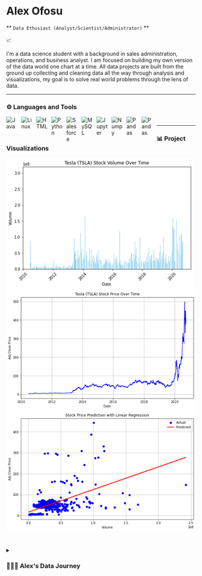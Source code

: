 # Alex Ofosu
** `Data Ethusiast (Analyst/Scientist/Administrator)` **

📈


I'm a data science student with a background in sales administration, operations, and business analyst. I am focused on building my own version of the data world one chart at a time. All data projects are built from the ground up collecting and cleaning data all the way through analysis and visualizations, my goal is to solve real world problems through the lens of data. 


---
  
  ### ⚙️ Languages and Tools
  
<img align="left" alt="Java" width="30px" style="padding-right:10px;" src="https://cdn.jsdelivr.net/gh/devicons/devicon/icons/java/java-original.svg"/>
<img align="left" alt="Linux" width="30px" style="padding-right:10px;" src="https://cdn.jsdelivr.net/gh/devicons/devicon/icons/linux/linux-original.svg" />
<img align="left" alt="HTML" width="30px" style="padding-right:10px;" src="https://cdn.jsdelivr.net/gh/devicons/devicon/icons/html5/html5-plain.svg" />
<img align="left" alt="Python" width="30px" style="padding-right:10px;" src="https://cdn.jsdelivr.net/gh/devicons/devicon/icons/python/python-plain.svg" />
<img align="left" alt="Salesforce" width="30px" style="padding-right:10px;" src="https://cdn.jsdelivr.net/gh/devicons/devicon/icons/salesforce/salesforce-original.svg" />
<img align="left" alt="MySQL" width="30px" style="padding-right:10px;" src="https://cdn.jsdelivr.net/gh/devicons/devicon/icons/mysql/mysql-original-wordmark.svg" />
<img align="left" alt="Jupyter" width="30px" style="padding-right:10px;" src="https://cdn.jsdelivr.net/gh/devicons/devicon/icons/jupyter/jupyter-original-wordmark.svg" />
<img align="left" alt="Numpy" width="30px" style="padding-right:10px;" src="https://cdn.jsdelivr.net/gh/devicons/devicon/icons/numpy/numpy-original-wordmark.svg" />
<img align="left" alt="Pandas" width="30px" style="padding-right:10px;" src="https://cdn.jsdelivr.net/gh/devicons/devicon/icons/pandas/pandas-original-wordmark.svg" />
<img align="left" alt="Pandas" width="30px" style="padding-right:10px;" src="https://cdn.jsdelivr.net/gh/devicons/devicon/icons/rstudio/rstudio-plain.svg" />

#

---

### 📊 Project Visualizations


<img src="https://github.com/aofosu2/portfolio/blob/main/Figure%202023-10-04%20193744%20(0).png" />
<img src="https://github.com/aofosu2/portfolio/blob/main/Figure%202023-10-04%20193744%20(2).png" />
<img src="https://github.com/aofosu2/portfolio/blob/main/Figure%202023-10-04%20193744%20(7).png" />

#

<details>
  <summary><h3> 👨🏿‍💻 Alex's Data Journey </h3></summary>
  I started my journey as a young data science student with the drive to learn everything I knew about the world of data - Excel, Salesforce, Tableau platforms while teaching myself Python, SQL, and R to develop the knowledge and skills for analyzing large datasets in a scalable manner. The combination of this skillset and previous experience has given  the opportunity to work in data centric roles including sales operations, supporting sales teams by building reports and gui based dashboards along with maintenaing the health of Salesforce and Excel through deduplication, and record merging. My knowledge in the world of Data expanded quickly in the classroom by participating in various projects that exposed me to the Data Science lifecycle. I had hands-on experience using Jupyter Notebooks along with Numpy, Matplotlib, Pandas, and Seaborn for data analysis and visualization. I am ready to implement my skillset to help organizations make better decisions and scale using their data. My past experience in Sales allows me to bring a growth oriented perspective to help your organization make better decisions.
</details>
